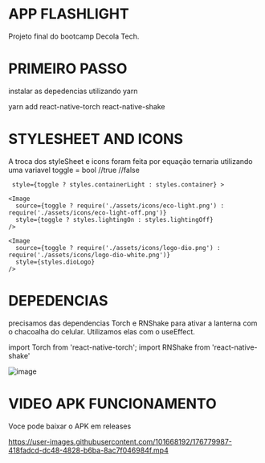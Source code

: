 # APP FLASHLIGHT  
Projeto final do bootcamp Decola Tech.

# PRIMEIRO PASSO

instalar as depedencias utilizando yarn

yarn add react-native-torch react-native-shake


# STYLESHEET AND ICONS

A troca dos styleSheet e icons foram feita por equação ternaria 
utilizando uma variavel toggle = bool //true //false
     
     style={toggle ? styles.containerLight : styles.container} >
     
    <Image
      source={toggle ? require('./assets/icons/eco-light.png') : require('./assets/icons/eco-light-off.png')}
      style={toggle ? styles.lightingOn : styles.lightingOff}
    />

    <Image
      source={toggle ? require('./assets/icons/logo-dio.png') : require('./assets/icons/logo-dio-white.png')}
      style={styles.dioLogo}
    />



# DEPEDENCIAS

precisamos das dependencias Torch e RNShake para ativar a lanterna com o chacoalha do celular. Utilizamos elas com o useEffect. 

import Torch from 'react-native-torch';
import RNShake from 'react-native-shake'


![image](https://user-images.githubusercontent.com/101668192/176780119-2b2b45a8-19d0-491d-a83a-f3b2e9875160.png)

  
  # VIDEO APK FUNCIONAMENTO
  
  Voce pode baixar o APK em releases 

https://user-images.githubusercontent.com/101668192/176779987-418fadcd-dc48-4828-b6ba-8ac7f046984f.mp4


